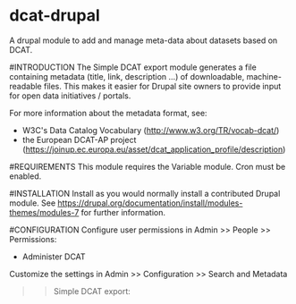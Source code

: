 # dcat-drupal
A drupal module to add and manage meta-data about datasets based on DCAT.

#INTRODUCTION
The Simple DCAT export module generates a file containing metadata (title,
link, description ...) of downloadable, machine-readable files.
This makes it easier for Drupal site owners to provide input for open data
initiatives / portals.

For more information about the metadata format, see:
- W3C's Data Catalog Vocabulary (http://www.w3.org/TR/vocab-dcat/)
- the European DCAT-AP project 
(https://joinup.ec.europa.eu/asset/dcat_application_profile/description)


#REQUIREMENTS
This module requires the Variable module.
Cron must be enabled.

#INSTALLATION
Install as you would normally install a contributed Drupal module.
See https://drupal.org/documentation/install/modules-themes/modules-7
for further information.


#CONFIGURATION
Configure user permissions in Admin >> People >> Permissions:
- Administer DCAT

Customize the settings in Admin >> Configuration >> Search and Metadata
>> Simple DCAT export:
 

